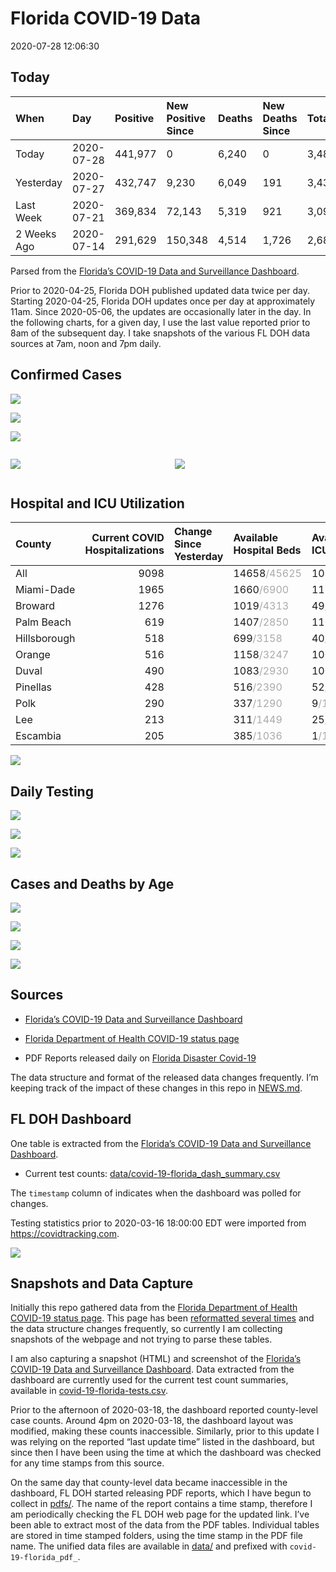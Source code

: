 Florida COVID-19 Data
================
2020-07-28 12:06:30

## Today

| When        | Day        | Positive | New Positive Since | Deaths | New Deaths Since | Total     |
| :---------- | :--------- | :------- | :----------------- | :----- | :--------------- | :-------- |
| Today       | 2020-07-28 | 441,977  | 0                  | 6,240  | 0                | 3,480,299 |
| Yesterday   | 2020-07-27 | 432,747  | 9,230              | 6,049  | 191              | 3,431,497 |
| Last Week   | 2020-07-21 | 369,834  | 72,143             | 5,319  | 921              | 3,099,750 |
| 2 Weeks Ago | 2020-07-14 | 291,629  | 150,348            | 4,514  | 1,726            | 2,685,243 |

Parsed from the [Florida’s COVID-19 Data and Surveillance
Dashboard](https://fdoh.maps.arcgis.com/apps/opsdashboard/index.html#/8d0de33f260d444c852a615dc7837c86).

Prior to 2020-04-25, Florida DOH published updated data twice per day.
Starting 2020-04-25, Florida DOH updates once per day at approximately
11am. Since 2020-05-06, the updates are occasionally later in the day.
In the following charts, for a given day, I use the last value reported
prior to 8am of the subsequent day. I take snapshots of the various FL
DOH data sources at 7am, noon and 7pm daily.

## Confirmed Cases

![](plots/covid-19-florida-daily-test-changes.png)

![](plots/covid-19-florida-deaths-by-day.png)

![](plots/covid-19-florida-county-top-6.png)

<div class="columns">

<div class="column is-full-mobile">

![](plots/covid-19-florida-testing.png)

</div>

<div class="column is-full-mobile">

![](plots/covid-19-florida-total-positive.png)

</div>

</div>

## Hospital and ICU Utilization

| County       | Current COVID Hospitalizations | Change Since Yesterday | Available Hospital Beds                      | Available ICU Beds                         |
| :----------- | -----------------------------: | :--------------------- | :------------------------------------------- | :----------------------------------------- |
| All          |                           9098 |                        | 14658<span style="color: #aaa">/45625</span> | 1070<span style="color: #aaa">/5132</span> |
| Miami-Dade   |                           1965 |                        | 1660<span style="color: #aaa">/6900</span>   | 112<span style="color: #aaa">/886</span>   |
| Broward      |                           1276 |                        | 1019<span style="color: #aaa">/4313</span>   | 49<span style="color: #aaa">/481</span>    |
| Palm Beach   |                            619 |                        | 1407<span style="color: #aaa">/2850</span>   | 116<span style="color: #aaa">/310</span>   |
| Hillsborough |                            518 |                        | 699<span style="color: #aaa">/3158</span>    | 40<span style="color: #aaa">/345</span>    |
| Orange       |                            516 |                        | 1158<span style="color: #aaa">/3247</span>   | 106<span style="color: #aaa">/265</span>   |
| Duval        |                            490 |                        | 1083<span style="color: #aaa">/2930</span>   | 100<span style="color: #aaa">/341</span>   |
| Pinellas     |                            428 |                        | 516<span style="color: #aaa">/2390</span>    | 52<span style="color: #aaa">/255</span>    |
| Polk         |                            290 |                        | 337<span style="color: #aaa">/1290</span>    | 9<span style="color: #aaa">/150</span>     |
| Lee          |                            213 |                        | 311<span style="color: #aaa">/1449</span>    | 25<span style="color: #aaa">/116</span>    |
| Escambia     |                            205 |                        | 385<span style="color: #aaa">/1036</span>    | 1<span style="color: #aaa">/140</span>     |

![](plots/covid-19-florida-icu-usage.png)

## Daily Testing

![](plots/covid-19-florida-tests-per-case.png)

<!-- ![](plots/covid-19-florida-change-new-cases.png) -->

![](plots/covid-19-florida-tests-percent-positive.png)

![](plots/covid-19-florida-test-and-case-growth.png)

## Cases and Deaths by Age

![](plots/covid-19-florida-weekly-events-by-age.png)

![](plots/covid-19-florida-age.png)

![](plots/covid-19-florida-age-deaths.png)

![](plots/covid-19-florida-age-sex.png)

## Sources

  - [Florida’s COVID-19 Data and Surveillance
    Dashboard](https://fdoh.maps.arcgis.com/apps/opsdashboard/index.html#/8d0de33f260d444c852a615dc7837c86)

  - [Florida Department of Health COVID-19 status
    page](http://www.floridahealth.gov/diseases-and-conditions/COVID-19/)

  - PDF Reports released daily on [Florida Disaster
    Covid-19](http://www.floridahealth.gov/diseases-and-conditions/COVID-19/)

The data structure and format of the released data changes frequently.
I’m keeping track of the impact of these changes in this repo in
[NEWS.md](NEWS.md).

## FL DOH Dashboard

One table is extracted from the [Florida’s COVID-19 Data and
Surveillance
Dashboard](https://fdoh.maps.arcgis.com/apps/opsdashboard/index.html#/8d0de33f260d444c852a615dc7837c86).

  - Current test counts:
    [data/covid-19-florida\_dash\_summary.csv](data/covid-19-florida_dash_summary.csv)

The `timestamp` column of indicates when the dashboard was polled for
changes.

Testing statistics prior to 2020-03-16 18:00:00 EDT were imported from
<https://covidtracking.com>.

![](screenshots/fodh_maps_arcgis_com__apps__opsdashboard.png)

## Snapshots and Data Capture

Initially this repo gathered data from the [Florida Department of Health
COVID-19 status
page](http://www.floridahealth.gov/diseases-and-conditions/COVID-19/).
This page has been [reformatted several
times](screenshots/floridahealth_gov__diseases-and-conditions__COVID-19.png)
and the data structure changes frequently, so currently I am collecting
snapshots of the webpage and not trying to parse these tables.

I am also capturing a snapshot (HTML) and screenshot of the [Florida’s
COVID-19 Data and Surveillance
Dashboard](https://fdoh.maps.arcgis.com/apps/opsdashboard/index.html#/8d0de33f260d444c852a615dc7837c86).
Data extracted from the dashboard are currently used for the current
test count summaries, available in
[covid-19-florida-tests.csv](covid-19-florida-tests.csv).

Prior to the afternoon of 2020-03-18, the dashboard reported
county-level case counts. Around 4pm on 2020-03-18, the dashboard layout
was modified, making these counts inaccessible. Similarly, prior to this
update I was relying on the reported “last update time” listed in the
dashboard, but since then I have been using the time at which the
dashboard was checked for any time stamps from this source.

On the same day that county-level data became inaccessible in the
dashboard, FL DOH started releasing PDF reports, which I have begun to
collect in [pdfs/](pdfs/). The name of the report contains a time stamp,
therefore I am periodically checking the FL DOH web page for the updated
link. I’ve been able to extract most of the data from the PDF tables.
Individual tables are stored in time stamped folders, using the time
stamp in the PDF file name. The unified data files are available in
[data/](data/) and prefixed with `covid-19-florida_pdf_`.
